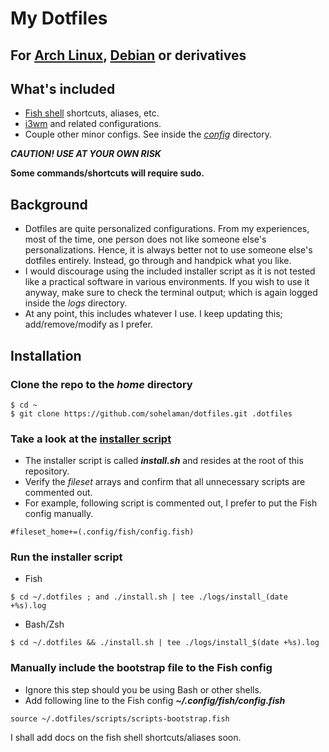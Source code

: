 
# My Dotfiles

## For [Arch Linux](https://www.archlinux.org/), [Debian](https://www.debian.org/) or derivatives
## What's included
- [Fish shell](http://fishshell.com/) shortcuts, aliases, etc.
- [i3wm](https://i3wm.org/) and related configurations.
- Couple other minor configs. See inside the [*config*](https://github.com/sohelaman/dotfiles/tree/master/configs) directory.

***CAUTION! USE AT YOUR OWN RISK***

**Some commands/shortcuts will require sudo.**

## Background
- Dotfiles are quite personalized configurations. From my experiences, most of the time, one person does not like someone else's personalizations. Hence, it is always better not to use someone else's dotfiles entirely. Instead, go through and handpick what you like.
- I would discourage using the included installer script as it is not tested like a practical software in various environments. If you wish to use it anyway, make sure to check the terminal output; which is again logged inside the *logs* directory.
- At any point, this includes whatever I use. I keep updating this; add/remove/modify as I prefer.

## Installation

### Clone the repo to the *home* directory
```shell
$ cd ~
$ git clone https://github.com/sohelaman/dotfiles.git .dotfiles
```

### Take a look at the [installer script](install.sh)
- The installer script is called ***install.sh*** and resides at the root of this repository.
- Verify the *fileset* arrays and confirm that all unnecessary scripts are commented out.
- For example, following script is commented out, I prefer to put the Fish config manually.
```shell
#fileset_home+=(.config/fish/config.fish)
```

### Run the installer script
- Fish
```shell
$ cd ~/.dotfiles ; and ./install.sh | tee ./logs/install_(date +%s).log
```
- Bash/Zsh
```shell
$ cd ~/.dotfiles && ./install.sh | tee ./logs/install_$(date +%s).log
```

### Manually include the bootstrap file to the Fish config
- Ignore this step should you be using Bash or other shells.
- Add following line to the Fish config ***~/.config/fish/config.fish***
```
source ~/.dotfiles/scripts/scripts-bootstrap.fish
```

I shall add docs on the fish shell shortcuts/aliases soon.
